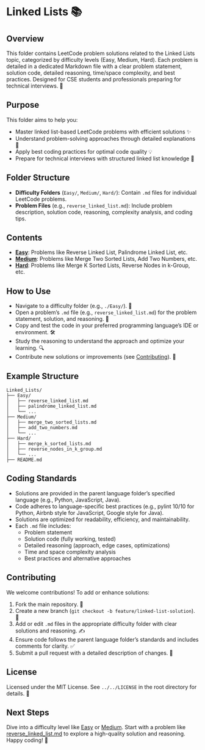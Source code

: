 # Linked Lists 📚

## Overview
This folder contains LeetCode problem solutions related to the Linked Lists topic, categorized by difficulty levels (Easy, Medium, Hard). Each problem is detailed in a dedicated Markdown file with a clear problem statement, solution code, detailed reasoning, time/space complexity, and best practices. Designed for CSE students and professionals preparing for technical interviews. 🚀

## Purpose
This folder aims to help you:
- Master linked list-based LeetCode problems with efficient solutions ✨
- Understand problem-solving approaches through detailed explanations 🧠
- Apply best coding practices for optimal code quality 💡
- Prepare for technical interviews with structured linked list knowledge 🎯

## Folder Structure
- **Difficulty Folders** (`Easy/`, `Medium/`, `Hard/`): Contain `.md` files for individual LeetCode problems.
- **Problem Files** (e.g., `reverse_linked_list.md`): Include problem description, solution code, reasoning, complexity analysis, and coding tips.

## Contents
- **[Easy](./Easy/)**: Problems like Reverse Linked List, Palindrome Linked List, etc.
- **[Medium](./Medium/)**: Problems like Merge Two Sorted Lists, Add Two Numbers, etc.
- **[Hard](./Hard/)**: Problems like Merge K Sorted Lists, Reverse Nodes in k-Group, etc.

## How to Use
- Navigate to a difficulty folder (e.g., `./Easy/`). 📂
- Open a problem’s `.md` file (e.g., `reverse_linked_list.md`) for the problem statement, solution, and reasoning. 📝
- Copy and test the code in your preferred programming language’s IDE or environment. 🛠️
- Study the reasoning to understand the approach and optimize your learning. 🔍
- Contribute new solutions or improvements (see [Contributing](#contributing)). 🤗

## Example Structure
```
Linked_Lists/
├── Easy/
│   ├── reverse_linked_list.md
│   ├── palindrome_linked_list.md
│   └── ...
├── Medium/
│   ├── merge_two_sorted_lists.md
│   ├── add_two_numbers.md
│   └── ...
├── Hard/
│   ├── merge_k_sorted_lists.md
│   ├── reverse_nodes_in_k_group.md
│   └── ...
├── README.md
```

## Coding Standards
- Solutions are provided in the parent language folder’s specified language (e.g., Python, JavaScript, Java).
- Code adheres to language-specific best practices (e.g., pylint 10/10 for Python, Airbnb style for JavaScript, Google style for Java).
- Solutions are optimized for readability, efficiency, and maintainability.
- Each `.md` file includes:
  - Problem statement
  - Solution code (fully working, tested)
  - Detailed reasoning (approach, edge cases, optimizations)
  - Time and space complexity analysis
  - Best practices and alternative approaches

## Contributing
We welcome contributions! To add or enhance solutions:
1. Fork the main repository. 🍴
2. Create a new branch (`git checkout -b feature/linked-list-solution`). 🌿
3. Add or edit `.md` files in the appropriate difficulty folder with clear solutions and reasoning. ✍️
4. Ensure code follows the parent language folder’s standards and includes comments for clarity. ✅
5. Submit a pull request with a detailed description of changes. 🚀

## License
Licensed under the MIT License. See `../../LICENSE` in the root directory for details. 📜

## Next Steps
Dive into a difficulty level like [Easy](./Easy/) or [Medium](./Medium/). Start with a problem like [reverse_linked_list.md](./Easy/reverse_linked_list.md) to explore a high-quality solution and reasoning. Happy coding! 🌟
